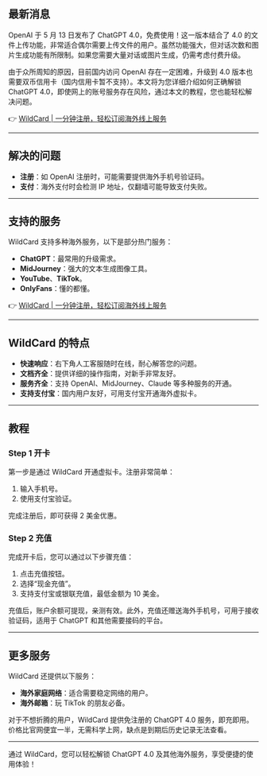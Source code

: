 ## 最新消息

OpenAI 于 5 月 13 日发布了 ChatGPT 4.0，免费使用！这一版本结合了 4.0 的文件上传功能，非常适合偶尔需要上传文件的用户。虽然功能强大，但对话次数和图片生成功能有所限制。如果您需要大量对话或图片生成，仍需考虑付费升级。

由于众所周知的原因，目前国内访问 OpenAI 存在一定困难，升级到 4.0 版本也需要双币信用卡（国内信用卡暂不支持）。本文将为您详细介绍如何正确解锁 ChatGPT 4.0，即使网上的账号服务存在风险，通过本文的教程，您也能轻松解决问题。

👉 [WildCard | 一分钟注册，轻松订阅海外线上服务](https://bit.ly/bewildcard)

---

## 解决的问题

- **注册**：如 OpenAI 注册时，可能需要提供海外手机号验证码。
- **支付**：海外支付时会检测 IP 地址，仅翻墙可能导致支付失败。

---

## 支持的服务

WildCard 支持多种海外服务，以下是部分热门服务：

- **ChatGPT**：最常用的升级需求。
- **MidJourney**：强大的文本生成图像工具。
- **YouTube**、**TikTok**。
- **OnlyFans**：懂的都懂。

👉 [WildCard | 一分钟注册，轻松订阅海外线上服务](https://bit.ly/bewildcard)

---

## WildCard 的特点

- **快速响应**：右下角人工客服随时在线，耐心解答您的问题。
- **文档齐全**：提供详细的操作指南，对新手非常友好。
- **服务齐全**：支持 OpenAI、MidJourney、Claude 等多种服务的开通。
- **支持支付宝**：国内用户友好，可用支付宝开通海外虚拟卡。

---

## 教程

### Step 1 开卡

第一步是通过 WildCard 开通虚拟卡。注册非常简单：

1. 输入手机号。
2. 使用支付宝验证。

完成注册后，即可获得 2 美金优惠。

### Step 2 充值

完成开卡后，您可以通过以下步骤充值：

1. 点击充值按钮。
2. 选择“现金充值”。
3. 支持支付宝或银联充值，最低金额为 10 美金。

充值后，账户余额可提现，亲测有效。此外，充值还赠送海外手机号，可用于接收验证码，适用于 ChatGPT 和其他需要接码的平台。

---

## 更多服务

WildCard 还提供以下服务：

- **海外家庭网络**：适合需要稳定网络的用户。
- **海外邮箱**：玩 TikTok 的朋友必备。

对于不想折腾的用户，WildCard 提供免注册的 ChatGPT 4.0 服务，即充即用。价格比官网便宜一半，无需科学上网，缺点是到期后历史记录无法查看。

---

通过 WildCard，您可以轻松解锁 ChatGPT 4.0 及其他海外服务，享受便捷的使用体验！